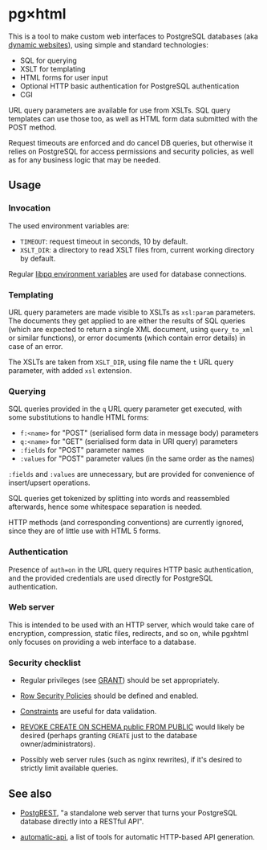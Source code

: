 # pg×html

This is a tool to make custom web interfaces to PostgreSQL databases
(aka [dynamic websites](https://defanor.uberspace.net/notes/dynamic-websites.xhtml)),
using simple and standard technologies:

- SQL for querying
- XSLT for templating
- HTML forms for user input
- Optional HTTP basic authentication for PostgreSQL authentication
- CGI

URL query parameters are available for use from XSLTs. SQL query
templates can use those too, as well as HTML form data submitted with
the POST method.

Request timeouts are enforced and do cancel DB queries, but otherwise
it relies on PostgreSQL for access permissions and security policies,
as well as for any business logic that may be needed.


## Usage

### Invocation

The used environment variables are:

- `TIMEOUT`: request timeout in seconds, 10 by default.
- `XSLT_DIR`: a directory to read XSLT files from, current working
  directory by default.

Regular [libpq environment
variables](https://www.postgresql.org/docs/current/libpq-envars.html)
are used for database connections.

### Templating

URL query parameters are made visible to XSLTs as `xsl:param`
parameters. The documents they get applied to are either the results
of SQL queries (which are expected to return a single XML document,
using `query_to_xml` or similar functions), or error documents (which
contain error details) in case of an error.

The XSLTs are taken from `XSLT_DIR`, using file name the `t` URL query
parameter, with added `xsl` extension.

### Querying

SQL queries provided in the `q` URL query parameter get executed, with
some substitutions to handle HTML forms:

- `f:<name>` for "POST" (serialised form data in message body)
  parameters
- `q:<name>` for "GET" (serialised form data in URI query) parameters
- `:fields` for "POST" parameter names
- `:values` for "POST" parameter values (in the same order as the
  names)

`:fields` and `:values` are unnecessary, but are provided for
convenience of insert/upsert operations.

SQL queries get tokenized by splitting into words and reassembled
afterwards, hence some whitespace separation is needed.

HTTP methods (and corresponding conventions) are currently ignored,
since they are of little use with HTML 5 forms.

### Authentication

Presence of `auth=on` in the URL query requires HTTP basic
authentication, and the provided credentials are used directly for
PostgreSQL authentication.

### Web server

This is intended to be used with an HTTP server, which would take care
of encryption, compression, static files, redirects, and so on, while
pgxhtml only focuses on providing a web interface to a database.

### Security checklist

- Regular privileges (see
  [GRANT](https://www.postgresql.org/docs/current/sql-grant.html))
  should be set appropriately.

- [Row Security
  Policies](https://www.postgresql.org/docs/current/ddl-rowsecurity.html)
  should be defined and enabled.

- [Constraints](https://www.postgresql.org/docs/current/ddl-constraints.html)
  are useful for data validation.

- [REVOKE CREATE ON SCHEMA public FROM
  PUBLIC](https://www.postgresql.org/docs/current/ddl-schemas.html)
  would likely be desired (perhaps granting `CREATE` just to the
  database owner/administrators).

- Possibly web server rules (such as nginx rewrites), if it's desired
  to strictly limit available queries.

## See also

- [PostgREST](http://postgrest.org/), "a standalone web server that
  turns your PostgreSQL database directly into a RESTful API".

- [automatic-api](https://github.com/dbohdan/automatic-api/), a list
  of tools for automatic HTTP-based API generation.
